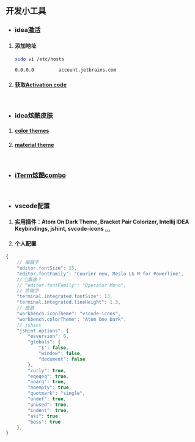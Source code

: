 ## 开发小工具
* ### idea[激活](https://blog.csdn.net/khuangz/article/details/78897228)
1. #### 添加地址
    ```bash
    sudo vi /etc/hosts

    0.0.0.0         account.jetbrains.com
    ```
2. #### 获取[Activation code](http://idea.lanyus.com/)
&emsp;
* ### idea炫酷皮肤
1. #### [color themes](http://color-themes.com/?view=index)
2. #### [material theme](https://plugins.jetbrains.com/plugin/8006-material-theme-ui)
&emsp;
* ### [iTerm炫酷combo](https://www.cnblogs.com/weixuqin/p/7029177.html)
&emsp;
* ### vscode配置
1. #### 实用插件：Atom On Dark Theme, Bracket Pair Colorizer, Intellij IDEA Keybindings, jshint, svcode-icons [...](https://blog.csdn.net/qq_38906523/article/details/77278403)
2. #### 个人配置
```js
{
    // 编辑字
    "editor.fontSize": 15,
    "editor.fontFamily": "Courier new, Meslo LG M for Powerline",
    // 飘逸？
    // "editor.fontFamily": "Operator Mono",
    // 终端字
    "terminal.integrated.fontSize": 13,
    "terminal.integrated.lineHeight": 1.3,
    // 皮肤
    "workbench.iconTheme": "vscode-icons",
    "workbench.colorTheme": "Atom One Dark",
    // jshint
    "jshint.options": {
        "esversion": 6,
        "globals": {
            "$": false,
            "window": false,
            "document": false
        },
        "curly": true,
        "eqeqeq": true,
        "noarg": true,
        "noempty": true,
        "quotmark": "single",
        "undef": true,
        "unused": true,
        "indent": true,
        "asi": true,
        "boss": true
    },   
}
```
&emsp;